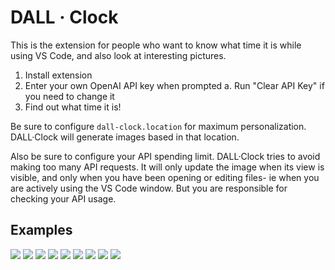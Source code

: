 # DALL · Clock

This is the extension for people who want to know what time it is while using VS Code, and also look at interesting pictures.

1. Install extension
2. Enter your own OpenAI API key when prompted
   a. Run "Clear API Key" if you need to change it
3. Find out what time it is!

Be sure to configure `dall-clock.location` for maximum personalization. DALL·Clock will generate images based in that location.

Also be sure to configure your API spending limit. DALL·Clock tries to avoid making too many API requests. It will only update the image when its view is visible, and only when you have been opening or editing files- ie when you are actively using the VS Code window. But you are responsible for checking your API usage.

## Examples

![](./samples/1.png)
![](./samples/3.png)
![](./samples/11.png)
![](./samples/5.png)
![](./samples/10.png)
![](./samples/6.png)
![](./samples/7.png)
![](./samples/8.png)
![](./samples/9.png)
